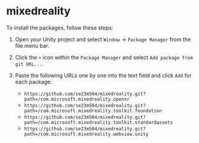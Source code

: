 # mixedreality

To install the packages, follow these steps:

1. Open your Unity project and select `Window` -> `Package Manager` from the file menu bar.
2. Click the `+` icon within the `Package Manager` and select `Add package from git URL...`.
3. Paste the following URLs one by one into the text field and click `Add` for each package:

   - `https://github.com/se23m504/mixedreality.git?path=/com.microsoft.mixedreality.openxr`
   - `https://github.com/se23m504/mixedreality.git?path=/com.microsoft.mixedreality.toolkit.foundation`
   - `https://github.com/se23m504/mixedreality.git?path=/com.microsoft.mixedreality.toolkit.standardassets`
   - `https://github.com/se23m504/mixedreality.git?path=/com.microsoft.mixedreality.webview.unity`


